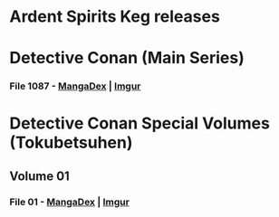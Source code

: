 # Ardent Spirits Keg releases

# Detective Conan (Main Series)
### File 1087 - [MangaDex](https://mangadex.org/chapter/95f9bcb7-a434-49d0-b02d-9a3f39249a6c/1) | [Imgur](https://imgur.com/gallery/RyUSckM)
# Detective Conan Special Volumes (Tokubetsuhen)
## Volume 01
### File 01 - [MangaDex](https://mangadex.org/chapter/5331e99a-5ef1-47d1-ad3f-9eaeb9ef1219/1) | [Imgur](https://imgur.com/gallery/XbpsPpO)
